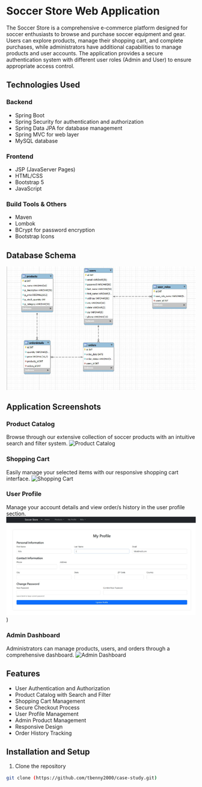 # Soccer Store Web Application

The Soccer Store is a comprehensive e-commerce platform designed for soccer enthusiasts to browse and purchase soccer equipment and gear. Users can explore products, manage their shopping cart, and complete purchases, while administrators have additional capabilities to manage products and user accounts. The application provides a secure authentication system with different user roles (Admin and User) to ensure appropriate access control.

## Technologies Used

### Backend
- Spring Boot
- Spring Security for authentication and authorization
- Spring Data JPA for database management
- Spring MVC for web layer
- MySQL database

### Frontend
- JSP (JavaServer Pages)
- HTML/CSS
- Bootstrap 5
- JavaScript

### Build Tools & Others
- Maven
- Lombok
- BCrypt for password encryption
- Bootstrap Icons

## Database Schema
![Database Schema](https://github.com/tbenny2000/case-study/blob/main/FinalERDiagram.jpg?raw=true)

## Application Screenshots

### Product Catalog
Browse through our extensive collection of soccer products with an intuitive search and filter system.
![Product Catalog](https://github.com/[username]/[reponame]/blob/[branch]/product-catalog.jpg?raw=true)

### Shopping Cart
Easily manage your selected items with our responsive shopping cart interface.
![Shopping Cart](https://github.com/[username]/[reponame]/blob/[branch]/shopping-cart.jpg?raw=true)

### User Profile
Manage your account details and view order/s history in the user profile section.
![User Profile](https://github.com/tbenny2000/case-study/blob/main/UserProfile.jpg?raw=true))

### Admin Dashboard
Administrators can manage products, users, and orders through a comprehensive dashboard.
![Admin Dashboard](https://github.com/[username]/[reponame]/blob/[branch]/admin-dashboard.jpg?raw=true)

## Features

- User Authentication and Authorization
- Product Catalog with Search and Filter
- Shopping Cart Management
- Secure Checkout Process
- User Profile Management
- Admin Product Management
- Responsive Design
- Order History Tracking

## Installation and Setup

1. Clone the repository
```bash
git clone (https://github.com/tbenny2000/case-study.git)
